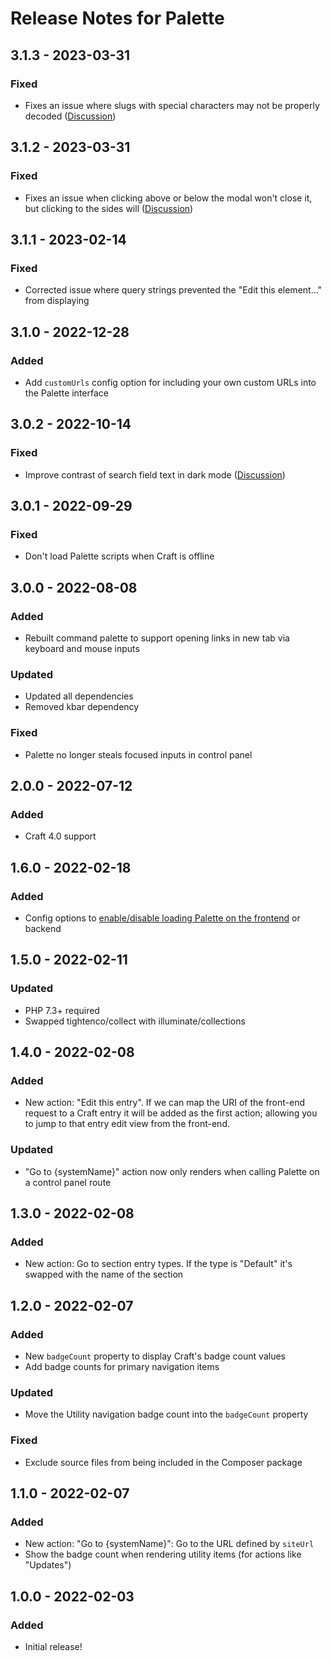 # Release Notes for Palette

## 3.1.3 - 2023-03-31

### Fixed
- Fixes an issue where slugs with special characters may not be properly decoded ([Discussion](https://github.com/trendyminds/craft-palette/discussions/24))

## 3.1.2 - 2023-03-31

### Fixed
- Fixes an issue when clicking above or below the modal won't close it, but clicking to the sides will ([Discussion](https://github.com/trendyminds/craft-palette/discussions/28))

## 3.1.1 - 2023-02-14

### Fixed
- Corrected issue where query strings prevented the "Edit this element..." from displaying

## 3.1.0 - 2022-12-28

### Added
- Add `customUrls` config option for including your own custom URLs into the Palette interface

## 3.0.2 - 2022-10-14

### Fixed
- Improve contrast of search field text in dark mode ([Discussion](https://github.com/trendyminds/craft-palette/discussions/22))

## 3.0.1 - 2022-09-29

### Fixed
- Don't load Palette scripts when Craft is offline

## 3.0.0 - 2022-08-08

### Added
- Rebuilt command palette to support opening links in new tab via keyboard and mouse inputs

### Updated
- Updated all dependencies
- Removed kbar dependency

### Fixed
- Palette no longer steals focused inputs in control panel

## 2.0.0 - 2022-07-12

### Added
- Craft 4.0 support

## 1.6.0 - 2022-02-18

### Added
- Config options to [enable/disable loading Palette on the frontend](https://github.com/trendyminds/craft-palette/discussions/8) or backend

## 1.5.0 - 2022-02-11

### Updated
- PHP 7.3+ required
- Swapped tightenco/collect with illuminate/collections

## 1.4.0 - 2022-02-08

### Added
- New action: "Edit this entry". If we can map the URI of the front-end request to a Craft entry it will be added as the first action; allowing you to jump to that entry edit view from the front-end.

### Updated
- "Go to {systemName}" action now only renders when calling Palette on a control panel route

## 1.3.0 - 2022-02-08

### Added
- New action: Go to section entry types. If the type is "Default" it's swapped with the name of the section

## 1.2.0 - 2022-02-07

### Added
- New `badgeCount` property to display Craft's badge count values
- Add badge counts for primary navigation items

### Updated
- Move the Utility navigation badge count into the `badgeCount` property

### Fixed
- Exclude source files from being included in the Composer package

## 1.1.0 - 2022-02-07

### Added
- New action: "Go to {systemName}": Go to the URL defined by `siteUrl`
- Show the badge count when rendering utility items (for actions like "Updates")

## 1.0.0 - 2022-02-03

### Added
- Initial release!

